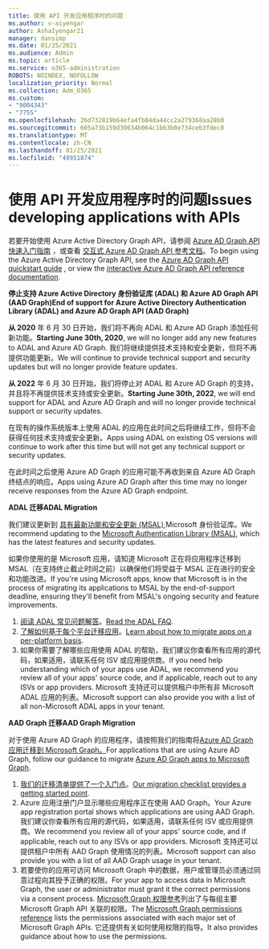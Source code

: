 ```yaml
---
title: 使用 API 开发应用程序时的问题
ms.author: v-aiyengar
author: AshaIyengar21
manager: dansimp
ms.date: 01/25/2021
ms.audience: Admin
ms.topic: article
ms.service: o365-administration
ROBOTS: NOINDEX, NOFOLLOW
localization_priority: Normal
ms.collection: Adm_O365
ms.custom:
- "9004343"
- "7755"
ms.openlocfilehash: 26d732819b64efa4fb84da44cc2a279368aa28b0
ms.sourcegitcommit: 605a73b159d30634b064c1b63b0e734ceb3fdec8
ms.translationtype: MT
ms.contentlocale: zh-CN
ms.lasthandoff: 01/25/2021
ms.locfileid: "49951874"
---
```

# <a name="issues-developing-applications-with-apis"></a><span data-ttu-id="ae8c3-102">使用 API 开发应用程序时的问题</span><span class="sxs-lookup"><span data-stu-id="ae8c3-102">Issues developing applications with APIs</span></span>

<span data-ttu-id="ae8c3-103">若要开始使用 Azure Active Directory Graph API，请参阅 [Azure AD Graph API 快速入门指南](https://docs.microsoft.com/azure/active-directory/develop/microsoft-graph-intro) ，或查看 [交互式 Azure AD Graph API 参考文档](https://docs.microsoft.com/previous-versions/azure/ad/graph/api/api-catalog)。</span><span class="sxs-lookup"><span data-stu-id="ae8c3-103">To begin using the Azure Active Directory Graph API, see the [Azure AD Graph API quickstart guide](https://docs.microsoft.com/azure/active-directory/develop/microsoft-graph-intro) , or view the [interactive Azure AD Graph API reference documentation](https://docs.microsoft.com/previous-versions/azure/ad/graph/api/api-catalog).</span></span>

<span data-ttu-id="ae8c3-104">**停止支持 Azure Active Directory 身份验证库 (ADAL) 和 Azure AD Graph API (AAD Graph)**</span><span class="sxs-lookup"><span data-stu-id="ae8c3-104">**End of support for Azure Active Directory Authentication Library (ADAL) and Azure AD Graph API (AAD Graph)**</span></span>

<span data-ttu-id="ae8c3-105">**从 2020** 年 6 月 30 日开始，我们将不再向 ADAL 和 Azure AD Graph 添加任何新功能。</span><span class="sxs-lookup"><span data-stu-id="ae8c3-105">**Starting June 30th, 2020**, we will no longer add any new features to ADAL and Azure AD Graph.</span></span> <span data-ttu-id="ae8c3-106">我们将继续提供技术支持和安全更新，但将不再提供功能更新。</span><span class="sxs-lookup"><span data-stu-id="ae8c3-106">We will continue to provide technical support and security updates but will no longer provide feature updates.</span></span>

<span data-ttu-id="ae8c3-107">**从 2022** 年 6 月 30 日开始，我们将停止对 ADAL 和 Azure AD Graph 的支持，并且将不再提供技术支持或安全更新。</span><span class="sxs-lookup"><span data-stu-id="ae8c3-107">**Starting June 30th, 2022**, we will end support for ADAL and Azure AD Graph and will no longer provide technical support or security updates.</span></span>

<span data-ttu-id="ae8c3-108">在现有的操作系统版本上使用 ADAL 的应用在此时间之后将继续工作，但将不会获得任何技术支持或安全更新。</span><span class="sxs-lookup"><span data-stu-id="ae8c3-108">Apps using ADAL on existing OS versions will continue to work after this time but will not get any technical support or security updates.</span></span>

<span data-ttu-id="ae8c3-109">在此时间之后使用 Azure AD Graph 的应用可能不再收到来自 Azure AD Graph 终结点的响应。</span><span class="sxs-lookup"><span data-stu-id="ae8c3-109">Apps using Azure AD Graph after this time may no longer receive responses from the Azure AD Graph endpoint.</span></span>

<span data-ttu-id="ae8c3-110">**ADAL 迁移**</span><span class="sxs-lookup"><span data-stu-id="ae8c3-110">**ADAL Migration**</span></span>

<span data-ttu-id="ae8c3-111">我们建议更新到 [具有最新功能和安全更新 (MSAL) ](https://docs.microsoft.com/azure/active-directory/develop/v2-overview)Microsoft 身份验证库。</span><span class="sxs-lookup"><span data-stu-id="ae8c3-111">We recommend updating to the [Microsoft Authentication Library (MSAL)](https://docs.microsoft.com/azure/active-directory/develop/v2-overview), which has the latest features and security updates.</span></span>

<span data-ttu-id="ae8c3-112">如果你使用的是 Microsoft 应用，请知道 Microsoft 正在将应用程序迁移到 MSAL（在支持终止截止时间之前）以确保他们将受益于 MSAL 正在进行的安全和功能改进。</span><span class="sxs-lookup"><span data-stu-id="ae8c3-112">If you're using Microsoft apps, know that Microsoft is in the process of migrating its applications to MSAL by the end-of-support deadline, ensuring they'll benefit from MSAL's ongoing security and feature improvements.</span></span>

1. <span data-ttu-id="ae8c3-113">[阅读 ADAL 常见问题解答](https://docs.microsoft.com/azure/active-directory/develop/msal-migration#frequently-asked-questions-faq)。</span><span class="sxs-lookup"><span data-stu-id="ae8c3-113">[Read the ADAL FAQ](https://docs.microsoft.com/azure/active-directory/develop/msal-migration#frequently-asked-questions-faq).</span></span>
1. <span data-ttu-id="ae8c3-114">[了解如何基于每个平台迁移应用](https://docs.microsoft.com/azure/active-directory/develop/msal-migration#frequently-asked-questions-faq)。</span><span class="sxs-lookup"><span data-stu-id="ae8c3-114">[Learn about how to migrate apps on a per-platform basis](https://docs.microsoft.com/azure/active-directory/develop/msal-migration#frequently-asked-questions-faq).</span></span>
1. <span data-ttu-id="ae8c3-115">如果你需要了解哪些应用使用 ADAL 的帮助，我们建议你查看所有应用的源代码，如果适用，请联系任何 ISV 或应用提供商。</span><span class="sxs-lookup"><span data-stu-id="ae8c3-115">If you need help understanding which of your apps use ADAL, we recommend you review all of your apps' source code, and if applicable, reach out to any ISVs or app providers.</span></span> <span data-ttu-id="ae8c3-116">Microsoft 支持还可以提供租户中所有非 Microsoft ADAL 应用的列表。</span><span class="sxs-lookup"><span data-stu-id="ae8c3-116">Microsoft support can also provide you with a list of all non-Microsoft ADAL apps in your tenant.</span></span>

<span data-ttu-id="ae8c3-117">**AAD Graph 迁移**</span><span class="sxs-lookup"><span data-stu-id="ae8c3-117">**AAD Graph Migration**</span></span>

<span data-ttu-id="ae8c3-118">对于使用 Azure AD Graph 的应用程序，请按照我们的指南将[Azure AD Graph 应用迁移到 Microsoft Graph。](https://docs.microsoft.com/graph/migrate-azure-ad-graph-overview?view=graph-rest-1.0&preserve-view=true)</span><span class="sxs-lookup"><span data-stu-id="ae8c3-118">For applications that are using Azure AD Graph, follow our guidance to migrate [Azure AD Graph apps to Microsoft Graph](https://docs.microsoft.com/graph/migrate-azure-ad-graph-overview?view=graph-rest-1.0&preserve-view=true).</span></span>

1. <span data-ttu-id="ae8c3-119">[我们的迁移清单提供了一个入门点](https://docs.microsoft.com/graph/migrate-azure-ad-graph-planning-checklist)。</span><span class="sxs-lookup"><span data-stu-id="ae8c3-119">[Our migration checklist provides a getting started point](https://docs.microsoft.com/graph/migrate-azure-ad-graph-planning-checklist).</span></span> 
1. <span data-ttu-id="ae8c3-120">Azure 应用注册门户显示哪些应用程序正在使用 AAD Graph。</span><span class="sxs-lookup"><span data-stu-id="ae8c3-120">Your Azure app registration portal shows which applications are using AAD Graph.</span></span> <span data-ttu-id="ae8c3-121">我们建议你查看所有应用的源代码，如果适用，请联系任何 ISV 或应用提供商。</span><span class="sxs-lookup"><span data-stu-id="ae8c3-121">We recommend you review all of your apps' source code, and if applicable, reach out to any ISVs or app providers.</span></span> <span data-ttu-id="ae8c3-122">Microsoft 支持还可以提供租户中所有 AAD Graph 使用情况的列表。</span><span class="sxs-lookup"><span data-stu-id="ae8c3-122">Microsoft support can also provide you with a list of all AAD Graph usage in your tenant.</span></span>
1. <span data-ttu-id="ae8c3-123">若要使你的应用可访问 Microsoft Graph 中的数据，用户或管理员必须通过同意过程向其授予正确的权限。</span><span class="sxs-lookup"><span data-stu-id="ae8c3-123">For your app to access data in Microsoft Graph, the user or administrator must grant it the correct permissions via a consent process.</span></span> <span data-ttu-id="ae8c3-124">[Microsoft Graph 权限参考](https://docs.microsoft.com/graph/permissions-reference?context=graph%2Fapi%2Fbeta&view=graph-rest-beta&preserve-view=true)列出了与每组主要 Microsoft Graph API 关联的权限。</span><span class="sxs-lookup"><span data-stu-id="ae8c3-124">The [Microsoft Graph permissions reference](https://docs.microsoft.com/graph/permissions-reference?context=graph%2Fapi%2Fbeta&view=graph-rest-beta&preserve-view=true) lists the permissions associated with each major set of Microsoft Graph APIs.</span></span> <span data-ttu-id="ae8c3-125">它还提供有关如何使用权限的指导。</span><span class="sxs-lookup"><span data-stu-id="ae8c3-125">It also provides guidance about how to use the permissions.</span></span>
